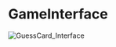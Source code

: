# GameInterface
![GuessCard_Interface](https://github.com/ChairawichZ6/GuessCard-Game-by-FookIT/assets/70460005/09390030-7f26-43de-8d4d-5d8ae4b6ad22)
